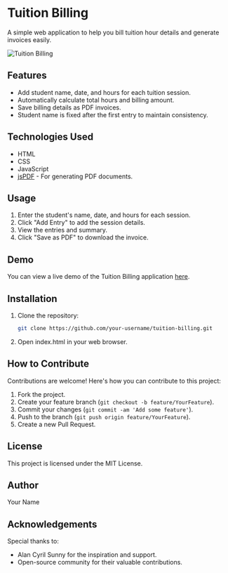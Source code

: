 # Tuition Billing

A simple web application to help you bill tuition hour details and generate invoices easily.

![Tuition Billing](demo.png)

## Features

- Add student name, date, and hours for each tuition session.
- Automatically calculate total hours and billing amount.
- Save billing details as PDF invoices.
- Student name is fixed after the first entry to maintain consistency.

## Technologies Used

- HTML
- CSS
- JavaScript
- [jsPDF](https://github.com/MrRio/jsPDF) - For generating PDF documents.

## Usage

1. Enter the student's name, date, and hours for each session.
2. Click "Add Entry" to add the session details.
3. View the entries and summary.
4. Click "Save as PDF" to download the invoice.

## Demo

You can view a live demo of the Tuition Billing application [here](#).

## Installation

1. Clone the repository:

   ```bash
   git clone https://github.com/your-username/tuition-billing.git
2. Open index.html in your web browser.

## How to Contribute

Contributions are welcome! Here's how you can contribute to this project:

1. Fork the project.
2. Create your feature branch (`git checkout -b feature/YourFeature`).
3. Commit your changes (`git commit -am 'Add some feature'`).
4. Push to the branch (`git push origin feature/YourFeature`).
5. Create a new Pull Request.

## License

This project is licensed under the MIT License.

## Author

Your Name

## Acknowledgements

Special thanks to:

- Alan Cyril Sunny for the inspiration and support.
- Open-source community for their valuable contributions.
